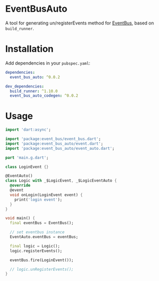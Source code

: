 # EventBusAuto
A tool for generating un/registerEvents method for [EventBus](https://pub.flutter-io.cn/packages/event_bus), based on `build_runner`.

# Installation
Add dependencies in your `pubspec.yaml`:

```yaml
dependencies:
  event_bus_auto: ^0.0.2

dev_dependencies:
  build_runner: ^1.10.0
  event_bus_auto_codegen: ^0.0.2
```

# Usage
```dart
import 'dart:async';

import 'package:event_bus/event_bus.dart';
import 'package:event_bus_auto/event.dart';
import 'package:event_bus_auto/event_auto.dart';

part 'main.g.dart';

class LoginEvent {}

@EventAuto()
class Logic with _$LogicEvent, _$LogicEventAuto {
  @override
  @event
  void onLogin(LoginEvent event) {
    print('login event');
  }
}

void main() {
  final eventBus = EventBus();

  // set eventbus instance
  EventAuto.eventBus = eventBus;

  final logic = Logic();
  logic.registerEvents();

  eventBus.fire(LoginEvent());

  // logic.unRegisterEvents();
}

```